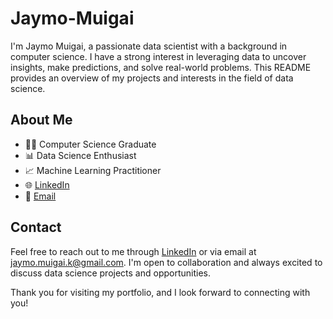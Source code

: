 # Jaymo-Muigai
I'm Jaymo Muigai, a passionate data scientist with a background in computer science. I have a strong interest in leveraging data to uncover insights, make predictions, and solve real-world problems. This README provides an overview of my projects and interests in the field of data science.

## About Me

- 👨‍🎓 Computer Science Graduate
- 📊 Data Science Enthusiast
- 📈 Machine Learning Practitioner
- 🌐 [LinkedIn](https://www.linkedin.com/in/james-muigai/)
- 📧 [Email](jaymo.muigai.k@gmail.com)

## Contact

Feel free to reach out to me through [LinkedIn](https://www.linkedin.com/in/james-muigai/) or via email at jaymo.muigai.k@gmail.com. I'm open to collaboration and always excited to discuss data science projects and opportunities.

Thank you for visiting my portfolio, and I look forward to connecting with you!

